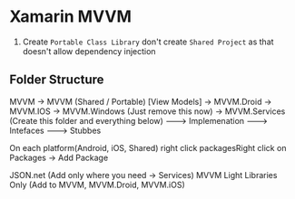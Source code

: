 # Xamarin MVVM

1. Create `Portable Class Library` don't create `Shared Project` as that doesn't allow dependency injection

## Folder Structure

MVVM
-> MVVM (Shared / Portable) [View Models]
-> MVVM.Droid
-> MVVM.IOS
-> MVVM.Windows (Just remove this now)
-> MVVM.Services (Create this folder and everything below)
---> Implemenation
---> Intefaces
---> Stubbes

On each platform(Android, iOS, Shared) right click packagesRight click on Packages -> Add Package

JSON.net (Add only where you need -> Services)
MVVM Light Libraries Only (Add to MVVM, MVVM.Droid, MVVM.iOS)
